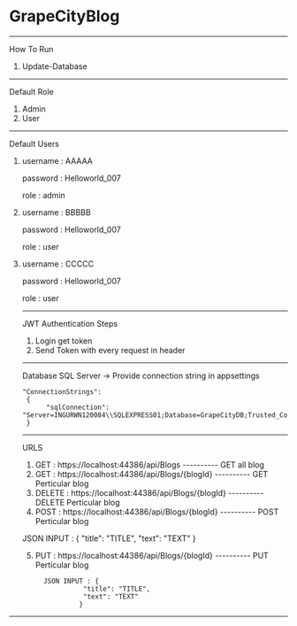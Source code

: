 # GrapeCityBlog
-----------------------------------------------------------
How To Run

1.  Update-Database

----------------------------------------------
Default Role
1. Admin
2. User
------------------------------------------------------------------------------------------------------------------------
Default Users

1.   username : AAAAA

     password : Helloworld_007
     
     role :  admin
     
     
2.   username : BBBBB

     password : Helloworld_007
     
     role :  user
     
     
     
3.   username : CCCCC

     password : Helloworld_007
     
     role :  user
     
     
     -------------------------------------------------------------------------------------------------------------
     JWT Authentication
     Steps
     1. Login get token
     2. Send Token with every request in header
     
     -------------------------------------------------------------------------------------------------------------
     Database
     SQL Server
     -> Provide connection string in appsettings
     
         "ConnectionStrings":
          {
               "sqlConnection": "Server=INGURWN120084\\SQLEXPRESS01;Database=GrapeCityDB;Trusted_Connection=True;"
          }
     
     -------------------------------------------------------------------------------------------------------------
     URLS
     
     
     1. GET    : https://localhost:44386/api/Blogs             ---------- GET     all blog
     2. GET    : https://localhost:44386/api/Blogs/{blogId}    ---------- GET     Perticular blog
     3. DELETE : https://localhost:44386/api/Blogs/{blogId}    ---------- DELETE  Perticular blog
     4. POST   : https://localhost:44386/api/Blogs/{blogId}    ---------- POST    Perticular blog
          
       JSON INPUT : {
                        "title": "TITLE",
                        "text": "TEXT"
                       }
                       
     5. PUT    : https://localhost:44386/api/Blogs/{blogId}    ---------- PUT     Perticular blog
     
              JSON INPUT : {
                        "title": "TITLE",
                        "text": "TEXT"
                       }
                       
                       
   ----------------------------------------------------------------------------------------------------------------                    
